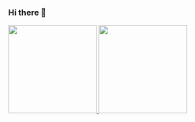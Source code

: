 ### Hi there 👋

<!--
**idawkm/idawkm** is a ✨ _special_ ✨ repository because its `README.md` (this file) appears on your GitHub profile.

Here are some ideas to get you started:

- 🔭 I’m currently working on ...
- 🌱 I’m currently learning ...
- 👯 I’m looking to collaborate on ...
- 🤔 I’m looking for help with ...
- 💬 Ask me about ...
- 📫 How to reach me: ...
- 😄 Pronouns: ...
- ⚡ Fun fact: ...
-->

<div>
<a href="https://github.com/seu-usuário-aqui">
<img loading="lazy" height="180em" src="https://github-readme-stats.vercel.app/api/top-langs/?username=idawkm&layout=compact&langs_count=7&theme=dracula"/>
<img loading="lazy" height="180em" src="https://github-readme-stats.vercel.app/api?username=idawkm&show_icons=true&theme=dracula&include_all_commits=true&count_private=true"/>
</div>
